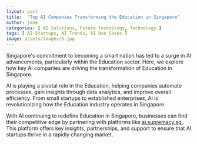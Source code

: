 ```yaml
---
layout: post
title:  "Top AI Companies Transforming the Education in Singapore"
author: jane
categories: [ AI Solutions, Future Technology, Technology ]
tags: [ AI Startups, AI Trends, AI Use Cases ]
image: assets/images/5.jpg
---
```


Singapore's commitment to becoming a smart nation has led to a surge in AI advancements, particularly within the Education sector. Here, we explore how key AI companies are driving the transformation of Education in Singapore.

AI is playing a pivotal role in the Education, helping companies automate processes, gain insights through data analytics, and improve overall efficiency. From small startups to established enterprises, AI is revolutionizing how the Education industry operates in Singapore.

With AI continuing to redefine Education in Singapore, businesses can find their competitive edge by partnering with platforms like <a href="https://ai.supremacy.sg" target="_blank"> ai.supremacy.sg </a>. This platform offers key insights, partnerships, and support to ensure that AI startups thrive in a rapidly changing market.
